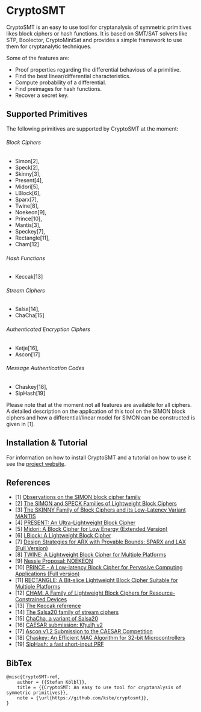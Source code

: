 CryptoSMT
=========

CryptoSMT is an easy to use tool for cryptanalysis of symmetric primitives likes 
block ciphers or hash functions. It is based on SMT/SAT solvers like STP, Boolector, 
CryptoMiniSat and provides a simple framework to use them for cryptanalytic techniques.

Some of the features are:
* Proof properties regarding the differential behavious of a primitive.
* Find the best linear/differential characteristics.
* Compute probability of a differential.
* Find preimages for hash functions.
* Recover a secret key.

Supported Primitives
----------

The following primitives are supported by CryptoSMT at the moment: 

###### Block Ciphers
* Simon[2], 
* Speck[2], 
* Skinny[3],
* Present[4],
* Midori[5],
* LBlock[6],
* Sparx[7],
* Twine[8],
* Noekeon[9],
* Prince[10],
* Mantis[3],
* Speckey[7],
* Rectangle[11],
* Cham[12]

###### Hash Functions
* Keccak[13]

###### Stream Ciphers
* Salsa[14], 
* ChaCha[15]

###### Authenticated Encryption Ciphers
* Ketje[16], 
* Ascon[17]

###### Message Authentication Codes
* Chaskey[18], 
* SipHash[19]

Please note that at the moment not all features are available for all ciphers. A
detailed description on the application of this tool on the SIMON block ciphers and
how a differential/linear model for SIMON can be constructed is given in [1].

Installation & Tutorial
----------

For information on how to install CryptoSMT and a tutorial on how to use it see 
the [project website](http://www2.compute.dtu.dk/~stek/cryptosmt.html).

References
----------

+ [1] [Observations on the SIMON block cipher family](http://eprint.iacr.org/2015/145)
+ [2] [The SIMON and SPECK Families of Lightweight Block Ciphers](https://eprint.iacr.org/2013/404)
+ [3] [The SKINNY Family of Block Ciphers and its Low-Latency Variant MANTIS](https://eprint.iacr.org/2016/660)
+ [4] [PRESENT: An Ultra-Lightweight Block Cipher](https://link.springer.com/chapter/10.1007/978-3-540-74735-2_31)
+ [5] [Midori: A Block Cipher for Low Energy (Extended Version)](https://eprint.iacr.org/2015/1142)
+ [6] [LBlock: A Lightweight Block Cipher](https://link.springer.com/chapter/10.1007/978-3-642-21554-4_19)
+ [7] [Design Strategies for ARX with Provable Bounds: SPARX and LAX (Full Version)](https://eprint.iacr.org/2016/984)
+ [8] [TWINE: A Lightweight Block Cipher for Multiple Platforms](https://pdfs.semanticscholar.org/26b9/d188fc506fb34247c57dc365547f961576d7.pdf)
+ [9] [Nessie Proposal: NOEKEON](http://gro.noekeon.org/Noekeon-spec.pdf)
+ [10] [PRINCE - A Low-latency Block Cipher for Pervasive Computing Applications (Full version)](https://eprint.iacr.org/2012/529)
+ [11] [RECTANGLE: A Bit-slice Lightweight Block Cipher Suitable for Multiple Platforms](https://eprint.iacr.org/2014/084)
+ [12] [CHAM: A Family of Lightweight Block Ciphers for Resource-Constrained Devices](https://link.springer.com/chapter/10.1007/978-3-319-78556-1_1)
+ [13] [The Keccak reference](https://keccak.team/files/Keccak-reference-3.0.pdf)
+ [14] [The Salsa20 family of stream ciphers](https://cr.yp.to/snuffle/salsafamily-20071225.pdf)
+ [15] [ChaCha, a variant of Salsa20](https://cr.yp.to/chacha/chacha-20080128.pdf)
+ [16] [CAESAR submission: Kђѡїђ v2](https://competitions.cr.yp.to/round3/ketjev2.pdf)
+ [17] [Ascon v1.2 Submission to the CAESAR Competition](https://competitions.cr.yp.to/round3/asconv12.pdf)
+ [18] [Chaskey: An Efficient MAC Algorithm for 32-bit Microcontrollers](https://eprint.iacr.org/2014/386)
+ [19] [SipHash: a fast short-input PRF](https://131002.net/siphash/siphash.pdf)

BibTex
----------
```
@misc{CryptoSMT-ref,
    author = {{Stefan Kölbl}},
    title = {{CryptoSMT: An easy to use tool for cryptanalysis of symmetric primitives}},
    note = {\url{https://github.com/kste/cryptosmt}},
}
```
